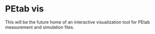 # PEtab vis

This will be the future home of an interactive visualization tool for PEtab 
measurement and simulation files.
